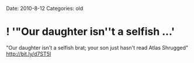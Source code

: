 Date: 2010-8-12
Categories: old

# ! '"Our daughter isn''t a selfish ...'

"Our daughter isn't a selfish brat; your son just hasn't read Atlas Shrugged"  <a href="http://bit.ly/d7ST5I" rel="nofollow">http://bit.ly/d7ST5I</a>
